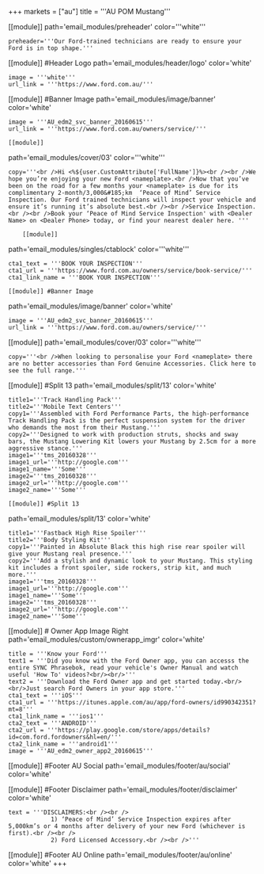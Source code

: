 +++
markets = ["au"]
title = '''AU POM Mustang'''

[[module]]
path='email_modules/preheader'
color='''white'''

	preheader='''Our Ford-trained technicians are ready to ensure your Ford is in top shape.'''


[[module]] #Header Logo
path='email_modules/header/logo'
color='white'

	image = '''white'''
	url_link = '''https://www.ford.com.au/'''


[[module]] #Banner Image
path='email_modules/image/banner'
color='white'

	image = '''AU_edm2_svc_banner_20160615'''
	url_link = '''https://www.ford.com.au/owners/service/'''

	[[module]]
path='email_modules/cover/03'
color='''white'''

	copy='''<br />Hi <%${user.CustomAttribute['FullName']}%><br /><br />We hope you’re enjoying your new Ford <nameplate>.<br />Now that you’ve been on the road for a few months your <nameplate> is due for its complimentary 2-month/3,000&#185;km  ‘Peace of Mind’ Service Inspection. Our Ford trained technicians will inspect your vehicle and ensure it’s running it’s absolute best.<br /><br />Service Inspection. <br /><br />Book your ‘Peace of Mind Service Inspection' with <Dealer Name> on <Dealer Phone> today, or find your nearest dealer here. '''

		[[module]]
path='email_modules/singles/ctablock'
color='''white'''

	cta1_text = '''BOOK YOUR INSPECTION'''
	cta1_url = '''https://www.ford.com.au/owners/service/book-service/'''
	cta1_link_name = '''BOOK YOUR INSPECTION'''
    
    [[module]] #Banner Image
path='email_modules/image/banner'
color='white'

	image = '''AU_edm2_svc_banner_20160615'''
	url_link = '''https://www.ford.com.au/owners/service/'''

[[module]]
path='email_modules/cover/03'
color='''white'''

	copy='''<br />When looking to personalise your Ford <nameplate> there are no better accessories than Ford Genuine Accessories. Click here to see the full range.'''

 [[module]] #Split 13
path='email_modules/split/13'
color='white'

	title1='''Track Handling Pack'''
	title2='''Mobile Text Centers'''
	copy1='''Assembled with Ford Performance Parts, the high-performance Track Handling Pack is the perfect suspension system for the driver who demands the most from their Mustang.'''
	copy2='''Designed to work with production struts, shocks and sway bars, the Mustang Lowering Kit lowers your Mustang by 2.5cm for a more aggressive stance.'''
	image1='''tms_20160328'''
    image1_url='''http://google.com'''
    image1_name='''Some'''
    image2='''tms_20160328'''
    image2_url='''http://google.com'''
    image2_name='''Some'''
    
    [[module]] #Split 13
path='email_modules/split/13'
color='white'

	title1='''Fastback High Rise Spoiler'''
	title2='''Body Styling Kit'''
	copy1='''Painted in Absolute Black this high rise rear spoiler will give your Mustang real presence.'''
	copy2='''Add a stylish and dynamic look to your Mustang. This styling kit includes a front spoiler, side rockers, strip kit, and much more.'''
	image1='''tms_20160328'''
    image1_url='''http://google.com'''
    image1_name='''Some'''
    image2='''tms_20160328'''
    image2_url='''http://google.com'''
    image2_name='''Some'''
 
[[module]] # Owner App Image Right
path='email_modules/custom/ownerapp_imgr'
color='white'

	title = '''Know your Ford'''
	text1 = '''Did you know with the Ford Owner app, you can accesss the entire SYNC Phrasebok, read your vehicle's Owner Manual and watch useful 'How To' videos?<br/><br/>'''
	text2 = '''Download the Ford Owner app and get started today.<br/><br/>Just search Ford Owners in your app store.'''
	cta1_text = '''iOS'''
	cta1_url = '''https://itunes.apple.com/au/app/ford-owners/id990342351?mt=8'''
	cta1_link_name = '''ios1'''
	cta2_text = '''ANDROID'''
	cta2_url = '''https://play.google.com/store/apps/details?id=com.ford.fordowners&hl=en/'''
	cta2_link_name = '''android1'''
	image = '''AU_edm2_owner_app2_20160615'''

[[module]] #Footer AU Social
path='email_modules/footer/au/social'
color='white'

[[module]] #Footer Disclaimer 
path='email_modules/footer/disclaimer'
color='white'

	text = '''DISCLAIMERS:<br /><br />
				1) ‘Peace of Mind’ Service Inspection expires after 5,000km’s or 4 months after delivery of your new Ford (whichever is first).<br /><br /> 
				2) Ford Licensed Accessory.<br /><br />'''

[[module]] #Footer AU Online
path='email_modules/footer/au/online'
color='white'
+++